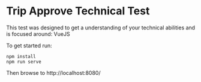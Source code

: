 # Trip Approve Technical Test

This test was designed to get a understanding of your technical abilities and is focused around: VueJS

To get started run:
```
npm install
npm run serve
```

Then browse to http://localhost:8080/
